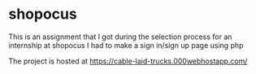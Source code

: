 # shopocus
This is an assignment that I got during the selection process for an internship at shopocus
I had to make a sign in/sign up page using php

The project is hosted at https://cable-laid-trucks.000webhostapp.com/
